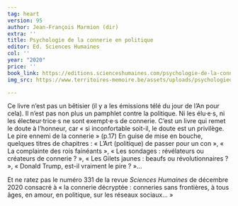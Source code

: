 ```yaml
---
tag: heart
version: 95
author: Jean-François Marmion (dir)
extra: ''
title: Psychologie de la connerie en politique
editor: Ed. Sciences Humaines
col: ''
year: "2020"
price: ''
book_link: https://editions.scienceshumaines.com/psychologie-de-la-connerie-en-politique_fr-772.htm
img_src: https://www.territoires-memoire.be/assets/uploads/psychologiedelaconnerieenpolitique.jpg

---
```

Ce livre n’est pas un bêtisier (il y a les émissions télé du jour de l’An pour cela). Il n’est pas non plus un pamphlet contre la politique. Ni les élu·e·s, ni les électeur·trice·s ne sont exempt·e·s de connerie. C’est un livre qui remet le doute à l’honneur, car « si inconfortable soit-il, le doute est un privilège. Le pire ennemi de la connerie » (p.17) En guise de mise en bouche, quelques titres de chapitres : « L’Art (politique) de passer pour un con », « La complainte des rois fainéants », « Les sondages : révélateurs ou créateurs de connerie ? », « Les Gilets jaunes : beaufs ou révolutionnaires ? », « Donald Trump, est-il vraiment le pire ? »…

Et ne ratez pas le numéro 331 de la revue _Sciences Humaines_ de décembre 2020 consacré à « la connerie décryptée : conneries sans frontières, à tous âges, en amour, en politique, sur les réseaux sociaux... »
